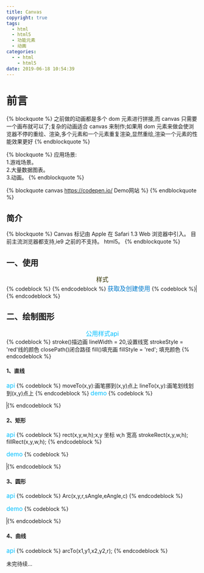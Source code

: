 ```yaml
---
title: Canvas
copyright: true
tags:
  - html
  - html5
  - 功能元素
  - 动画
categories:
  - - html
    - html5
date: 2019-06-18 10:54:39
---
```


# 前言

{% blockquote %}
之前做的动画都是多个 dom 元素进行拼接,而 canvas 只需要一个画布就可以了;复杂的动画适合 canvas 来制作;如果用 dom 元素来做会使浏览器不停的重绘、渲染,多个元素和一个元素重复渲染,显然重绘,渲染一个元素的性能效果更好
{% endblockquote %}

{% blockquote %}
应用场景:<br> 1.游戏场景。<br> 2.大量数据图表。<br> 3.动画。
{% endblockquote %}

{% blockquote canvas https://codepen.io/ Demo网站 %}
{% endblockquote %}

## 简介

{% blockquote %}
Canvas 标记由 Apple 在 Safari 1.3 Web 浏览器中引入。
目前主流浏览器都支持,ie9 之前的不支持。
html5。
{% endblockquote %}

## 一、使用

<center><font color='#3333' size='3'>样式</font></center>
{% codeblock  %}
    <style>
        canvas {//这个样式只是canvas在页面上显示的大小  不代表画布本身的大小
            width: 400px;
            height: 400px;
            border: 1px solid gray;  
        }
    </style>
{% endcodeblock %}
<left><font color='#007ACC' size='3'>获取及创建使用</font></left>
{% codeblock  %}
<body>
      <!-- 画布的宽高没有单位 -->
    <canvas width="1000" height="1000"></canvas>  
<!-- 表示canvas在页面的大小为400x400 但是他的画布大小为1000x1000  把400x400看成一个屏幕  画布大小就是它的分辨率  1000x1000 -->
</body>
<script>
    <!-- 这里获取的只是dom元素  只能操作dom属性不能操作canva的api -->
    var canvas = document.getElementsByTagName('canvas')[0]; 
    <!-- 这里获取的是当前的canvas的api对象  能使用当前的canvas的api    如果有多个  需要进行多个获取  才能操作相应canvas的api -->
    var ctx = canvas.getContext('2d');     
    <!-- 注意 Canvas获取绘画上下文的api是getContext('2d') -->
</script>
{% endcodeblock %}

## 二、绘制图形

<center><font color='#00BFFF' size='3'>公用样式api</font></center>
{% codeblock  %}
stroke()描边画
lineWidth = 20,设置线宽
strokeStyle = 'red'线的颜色
closePath()闭合路径
fill()填充画
fillStyle = 'red'; 填充颜色
{% endcodeblock %}

#### 1、直线

<left><font color='#00BFFF' size='3'>api</font></left>
{% codeblock  %}
moveTo(x,y):画笔挪到(x,y)点上
lineTo(x,y):画笔划线划到(x,y)点上
{% endcodeblock %}
<left><font color='#00BFFF' size='3'>demo</font></left>
{% codeblock  %}

<style>
canvas {
width: 400px;
height: 400px;
border: 1px solid gray;
}
</style>

<body>
    <canvas width="600" height="600"></canvas>
</body>
<script>
    var canvas = document.getElementsByTagName('canvas')[0];
    var ctx = canvas.getContext('2d');
    <!-- 注意 Canvas获取绘画上下文的api是getContext('2d') -->
    ctx.lineWidth = 10;
    ctx.strokeStyle = 'red';
    ctx.fillStyle = 'gray'
    ctx.moveTo(200, 200); /* 把画笔挪动到200,200的坐标点上开始画 */
    ctx.lineTo(200, 400); /* 垂直向下画200的线也就是 x不变y向下移动200 */
    ctx.lineTo(400, 400);
    ctx.closePath(); /* 自动闭合 */
    ctx.stroke(); /* 描边画 */
    ctx.fill() /* 填充颜色 */
<!-- 注意  如果一个画布画多个图形   描边的颜色和填充的颜色会覆盖   所以在绘制一个新的图形的时候要用beginPath（）开辟一个新的路径 -->
</script>
{% endcodeblock %}

#### 2、矩形

<left><font color='#00BFFF' size='3'>api</font></left>
{% codeblock  %}
rect(x,y,w,h);x,y 坐标 w,h 宽高
strokeRect(x,y,w,h);
fillRect(x,y,w,h);
{% endcodeblock %}

<left><font color='#00BFFF' size='3'>demo</font></left>
{% codeblock  %}

 <style>
        canvas {
            width: 400px;
            height: 400px;
            border: 1px solid gray;
        }
    </style>

<body>
    <canvas width="600" height="600"></canvas>
</body>
<script>
    var canvas = document.getElementsByTagName('canvas')[0];
    var ctx = canvas.getContext('2d');
    <!-- 注意 Canvas获取绘画上下文的api是getContext('2d') -->
    ctx.rect(200, 200, 100, 100); /* 在左边200,200的点上画一个宽高100的正方形 */
    ctx.stroke()
    /* 可简写 */
    ctx.strokeRect(200, 200, 100, 100);/* 相当于自动开辟了有一个新路径  颜色样式不会覆盖 */
</script>
{% endcodeblock %}

#### 3、圆形

<left><font color='#00BFFF' size='3'>api</font></left>
{% codeblock  %}
Arc(x,y,r,sAngle,eAngle,c)
{% endcodeblock %}

<left><font color='#00BFFF' size='3'>demo</font></left>
{% codeblock  %}

 <style>
        canvas {
            width: 400px;
            height: 400px;
            border: 1px solid gray;
        }
    </style>

<body>
    <canvas width="600" height="600"></canvas>
</body>
<script>
    var canvas = document.getElementsByTagName('canvas')[0];
    var ctx = canvas.getContext('2d');
    <!-- 注意 Canvas获取绘画上下文的api是getContext('2d') -->
     ctx.arc(200, 200, 100, 0, Math.PI,false); /* 在200，200的坐标点上画一个半径为100的半圆  0为起始弧度 Math.PI*2 为中止弧度 代表画一个整圆 默认false代表顺时针 true为逆时针 */
    ctx.stroke()
</script>
{% endcodeblock %}

#### 4、曲线

<left><font color='#00BFFF' size='3'>api</font></left>
{% codeblock  %}
arcTo(x1,y1,x2,y2,r);
{% endcodeblock %}

未完待续...
